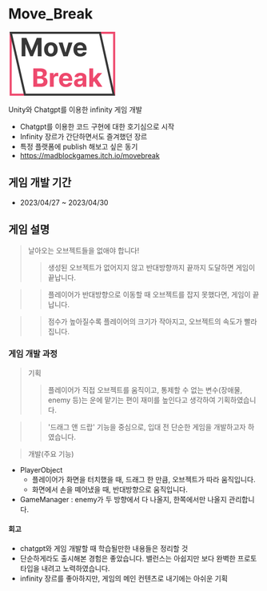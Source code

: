 # Move_Break
![게임로고](https://github.com/nmmlee/Move_Break/blob/main/Assets/Images/Logo.png)
 
 
 Unity와 Chatgpt를 이용한 infinity 게임 개발
 - Chatgpt를 이용한 코드 구현에 대한 호기심으로 시작
 - Infinity 장르가 간단하면서도 즐겨했던 장르
 - 특정 플랫폼에 publish 해보고 싶은 동기 
 - https://madblockgames.itch.io/movebreak
   
## 게임 개발 기간
- 2023/04/27 ~ 2023/04/30

## 게임 설명
> 날아오는 오브젝트들을 없애야 합니다!
>> 생성된 오브젝트가 없어지지 않고 반대방향까지 끝까지 도달하면 게임이 끝납니다.


>> 플레이어가 반대방향으로 이동할 때 오브젝트를 잡지 못했다면, 게임이 끝납니다.


>> 점수가 높아질수록 플레이어의 크기가 작아지고, 오브젝트의 속도가 빨라집니다.

### 게임 개발 과정
> 기획
>> 플레이어가 직접 오브젝트를 움직이고, 통제할 수 없는 변수(장애물, enemy 등)는
>> 운에 맡기는 편이 재미를 높인다고 생각하여 기획하였습니다.


>> '드래그 앤 드랍' 기능을 중심으로, 입대 전 단순한 게임을 개발하고자 하였습니다.

> 개발(주요 기능)
- PlayerObject
  - 플레이어가 화면을 터치했을 때, 드래그 한 만큼, 오브젝트가 따라 움직입니다.
  - 화면에서 손을 떼어냈을 때, 반대방향으로 움직입니다.
- GameManager : enemy가 두 방향에서 다 나올지, 한쪽에서만 나올지 관리합니다.

#### 회고
- chatgpt와 게임 개발할 때 학습될만한 내용들은 정리할 것
- 단순하게라도 출시해본 경험은 좋았습니다. 밸런스는 아쉽지만 보다 완벽한 프로토타입을 내려고 노력하였습니다.
- infinity 장르를 좋아하지만, 게임의 메인 컨텐츠로 내기에는 아쉬운 기획
